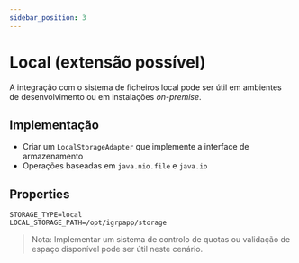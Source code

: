```yaml
---
sidebar_position: 3
---
```


# Local (extensão possível)

A integração com o sistema de ficheiros local pode ser útil em ambientes de desenvolvimento ou em instalações *on-premise*.

## Implementação

- Criar um `LocalStorageAdapter` que implemente a interface de armazenamento
- Operações baseadas em `java.nio.file` e `java.io`

## Properties

```properties
STORAGE_TYPE=local
LOCAL_STORAGE_PATH=/opt/igrpapp/storage
```
> Nota: Implementar um sistema de controlo de quotas ou validação de espaço disponível pode ser útil neste cenário.